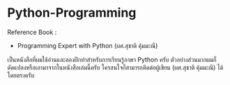 # Python-Programming

Reference Book : 
   - Programming Expert with Python (ผศ.สุชาติ คุ้มมะณี)
   
เป็นหนังสือที่ผมใช้อ่านและลองฝึกทำสำหรับการเรียนรู้ภาษา Python ครับ ตัวอย่างส่วนมากผมก็ดัดแปลงหรือเอามาจากในหนังสือเล่มนี้ครับ ใครสนใจก็สามารถติดต่อผู้เขียน (ผศ.สุชาติ คุ้มมะณี) ได้โดยตรงครับ  
